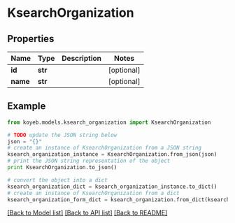 # KsearchOrganization


## Properties
Name | Type | Description | Notes
------------ | ------------- | ------------- | -------------
**id** | **str** |  | [optional] 
**name** | **str** |  | [optional] 

## Example

```python
from koyeb.models.ksearch_organization import KsearchOrganization

# TODO update the JSON string below
json = "{}"
# create an instance of KsearchOrganization from a JSON string
ksearch_organization_instance = KsearchOrganization.from_json(json)
# print the JSON string representation of the object
print KsearchOrganization.to_json()

# convert the object into a dict
ksearch_organization_dict = ksearch_organization_instance.to_dict()
# create an instance of KsearchOrganization from a dict
ksearch_organization_form_dict = ksearch_organization.from_dict(ksearch_organization_dict)
```
[[Back to Model list]](../README.md#documentation-for-models) [[Back to API list]](../README.md#documentation-for-api-endpoints) [[Back to README]](../README.md)


